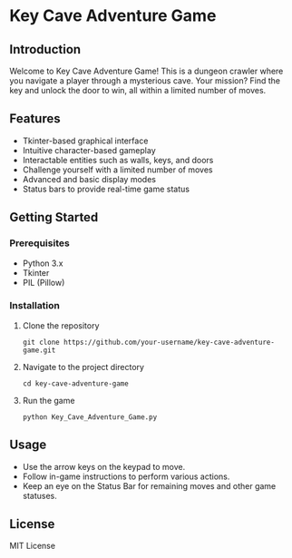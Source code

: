 # Key Cave Adventure Game

## Introduction

Welcome to Key Cave Adventure Game! This is a dungeon crawler where you navigate a player through a mysterious cave. Your mission? Find the key and unlock the door to win, all within a limited number of moves.

## Features

- Tkinter-based graphical interface
- Intuitive character-based gameplay
- Interactable entities such as walls, keys, and doors
- Challenge yourself with a limited number of moves
- Advanced and basic display modes
- Status bars to provide real-time game status

## Getting Started

### Prerequisites

- Python 3.x
- Tkinter
- PIL (Pillow)

### Installation

1. Clone the repository
    ```
    git clone https://github.com/your-username/key-cave-adventure-game.git
    ```

2. Navigate to the project directory
    ```
    cd key-cave-adventure-game
    ```

3. Run the game
    ```
    python Key_Cave_Adventure_Game.py
    ```

## Usage

- Use the arrow keys on the keypad to move.
- Follow in-game instructions to perform various actions.
- Keep an eye on the Status Bar for remaining moves and other game statuses.

## License

MIT License

